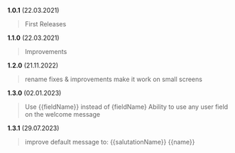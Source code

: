 **1.0.1** (22.03.2021)
> First Releases

**1.1.0** (22.03.2021)
> Improvements

**1.2.0** (21.11.2022)
> rename
> fixes & improvements
> make it work on small screens

**1.3.0** (02.01.2023)
> Use {{fieldName}} instead of {fieldName}
> Ability to use any user field on the welcome message

**1.3.1** (29.07.2023)
> improve default message to: {{salutationName}} {{name}}
